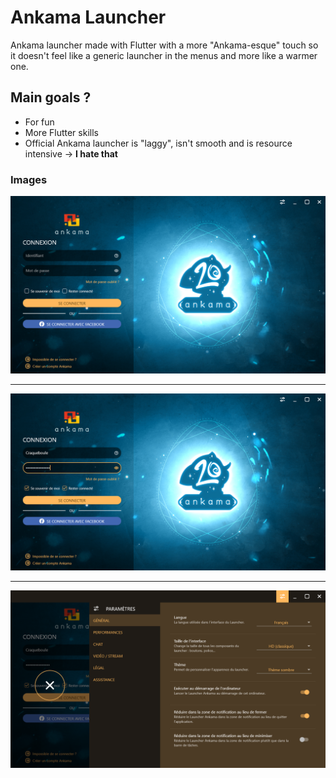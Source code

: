 # Ankama Launcher
 Ankama launcher made with Flutter with a more "Ankama-esque" touch so it doesn't feel like a generic launcher in the menus and more like a warmer one.

## Main goals ?
* For fun
* More Flutter skills
* Official Ankama launcher is "laggy", isn't smooth and is resource intensive -> **I hate that**

### Images
![Demo1](/docs/imgs/demo1.png)
***
![Demo2](/docs/imgs/demo2.png)
***
![Demo3](/docs/imgs/demo3.png)
